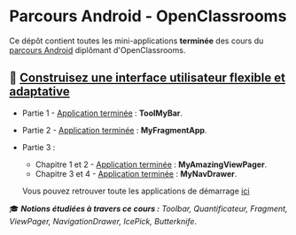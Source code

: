 # Parcours Android - OpenClassrooms

Ce dépôt contient toutes les mini-applications **terminée** des cours du [parcours Android](https://openclassrooms.com/paths/developpeur-se-d-applications-android) diplômant d'OpenClassrooms.



## 📔 [Construisez une interface utilisateur flexible et adaptative](https://openclassrooms.com/fr/courses/4568596-construisez-une-interface-utilisateur-flexible-et-adaptative)

 - Partie 1 - [Application terminée](www.google.com) : **ToolMyBar**. 
- Partie 2 - [Application terminée](www.google.com) : **MyFragmentApp**. 
 
 - Partie 3 :
    - Chapitre 1 et 2 - [Application terminée](www.google.com) : **MyAmazingViewPager**. 
    - Chapitre 3 et 4 - [Application terminée](www.google.com) : **MyNavDrawer**. 
    
    Vous pouvez retrouver toute les applications de démarrage [ici](https://github.com/Kirabium/Cours_Construisez_une_interface_utilisateur_flexible_et_adaptative_starter)

🎓 ***Notions étudiées à travers ce cours :** Toolbar, Quantificateur, Fragment, ViewPager, NavigationDrawer, IcePick, Butterknife*.


